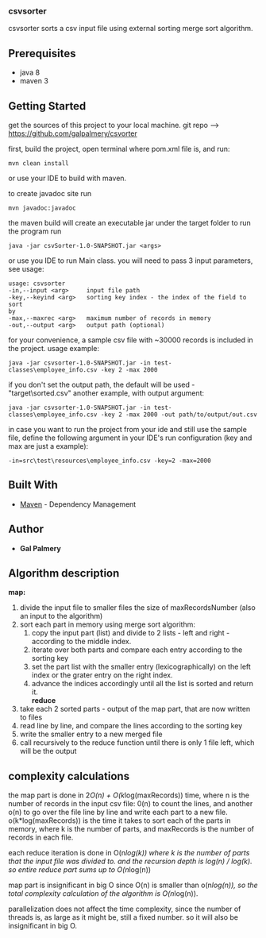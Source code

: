 ### csvsorter
csvsorter sorts a csv input file using external sorting merge sort algorithm.

## Prerequisites
* java 8
* maven 3

## Getting Started
get the sources of this project to your local machine.
git repo --> https://github.com/galpalmery/csvorter

first, build the project, open terminal where pom.xml file is, and run:
```
mvn clean install
```
or use your IDE to build with maven.

to create javadoc site run
```
mvn javadoc:javadoc
```
the maven build will create an executable jar under the target folder
to run the program run 
```
java -jar csvSorter-1.0-SNAPSHOT.jar <args>
```
or use you IDE to run Main class.
you will need to pass 3 input parameters, see usage:
```
usage: csvsorter
-in,--input <arg>     input file path
-key,--keyind <arg>   sorting key index - the index of the field to sort
by
-max,--maxrec <arg>   maximum number of records in memory
-out,--output <arg>   output path (optional)
```
for your convenience, a sample csv file with ~30000 records is included in the project.
usage example:
````
java -jar csvsorter-1.0-SNAPSHOT.jar -in test-classes\employee_info.csv -key 2 -max 2000
````
if you don't set the output path, the default will be used - "target\sorted.csv"
another example, with output argument:
````
java -jar csvsorter-1.0-SNAPSHOT.jar -in test-classes\employee_info.csv -key 2 -max 2000 -out path/to/output/out.csv 
````

in case you want to run the project from your ide and still use the sample file, 
define the following argument in your IDE's run configuration (key and max are just a example):
```
-in=src\test\resources\employee_info.csv -key=2 -max=2000
```

## Built With
* [Maven](https://maven.apache.org/) - Dependency Management


## Author
* **Gal Palmery** 

## Algorithm description 
**map:**  
1. divide the input file to smaller files the size of maxRecordsNumber (also an input to the algorithm)
2. sort each part in memory using merge sort algorithm: 
   1. copy the input part (list) and divide to 2 lists - left and right - according to the middle index. 
   2. iterate over both parts and compare each entry according to the sorting key
   3. set the part list with the smaller entry (lexicographically) on the left index or the grater entry on the right index.
   4. advance the indices accordingly until all the list is sorted and return it.  
**reduce**
3. take each 2 sorted parts - output of the map part, that are now written to files  
4. read line by line, and compare the lines according to the sorting key
5. write the smaller entry to a new merged file
6. call recursively to the reduce function until there is only 1 file left, which will be the output

## complexity calculations

the map part is done in 2*O(n) + O(k*log(maxRecords)) time, where n is the number of records in the input csv file:
0(n) to count the lines, and another o(n) to go over the file line by line and write each part to a new file.
o(k*log(maxRecords)) is the time it takes to sort each of the parts in memory, where k is the number of parts, 
and maxRecords is the number of records in each file.

each reduce iteration is done in O(n*log(k)) where k is the number of parts that the input file was divided to.
and the recursion depth is log(n) / log(k). so entire reduce part sums up to O(n*log(n))

map part is insignificant in big O since O(n) is smaller than o(n*log(n)), so the total complexity calculation of the algorithm is O(n*log(n)).

parallelization does not affect the time complexity, since the number of threads is, as large as it might be, still a fixed number.
so it will also be insignificant in big O.

